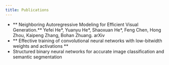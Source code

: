 ```yaml
---
title: Publications
---
```

- ** Neighboring Autoregressive Modeling for Efficient Visual Generation.** Yefei He*, Yuanyu He*, Shaoxuan He*, Feng Chen, Hong Zhou, Kaipeng Zhang, Bohan Zhuang. arXiv
- ** Effective training of convolutional neural networks with low-bitwidth weights
  and activations **
- Structured binary neural networks for accurate image classification and semantic
  segmentation